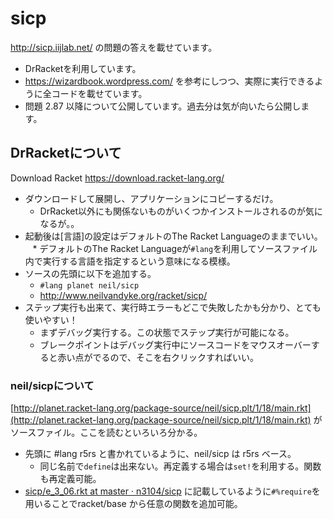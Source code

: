 # sicp

http://sicp.iijlab.net/ の問題の答えを載せています。

* DrRacketを利用しています。
* https://wizardbook.wordpress.com/ を参考にしつつ、実際に実行できるように全コードを載せています。
* 問題 2.87 以降について公開しています。過去分は気が向いたら公開します。

## DrRacketについて
Download Racket
https://download.racket-lang.org/

* ダウンロードして展開し、アプリケーションにコピーするだけ。
    * DrRacket以外にも関係ないものがいくつかインストールされるのが気になるが。。
* 起動後は[言語]の設定はデフォルトのThe Racket Languageのままでいい。
    * デフォルトのThe Racket Languageが<code>#lang</code>を利用してソースファイル内で実行する言語を指定するという意味になる模様。
* ソースの先頭に以下を追加する。
    * <code>#lang planet neil/sicp</code>
    * http://www.neilvandyke.org/racket/sicp/
* ステップ実行も出来て、実行時エラーもどこで失敗したかも分かり、とても使いやすい！
    * まずデバッグ実行する。この状態でステップ実行が可能になる。
    * ブレークポイントはデバッグ実行中にソースコードをマウスオーバーすると赤い点がでるので、そこを右クリックすればいい。

### neil/sicpについて
[http://planet.racket-lang.org/package-source/neil/sicp.plt/1/18/main.rkt](http://planet.racket-lang.org/package-source/neil/sicp.plt/1/18/main.rkt) がソースファイル。ここを読むといろいろ分かる。

* 先頭に #lang r5rs と書かれているように、neil/sicp は r5rs ベース。
	* 同じ名前で<code>define</code>は出来ない。再定義する場合は<code>set!</code>を利用する。関数も再定義可能。
* [sicp/e_3_06.rkt at master · n3104/sicp](https://github.com/n3104/sicp/blob/master/e_3_06.rkt) に記載しているように<code>#%require</code>を用いることでracket/base から任意の関数を追加可能。
